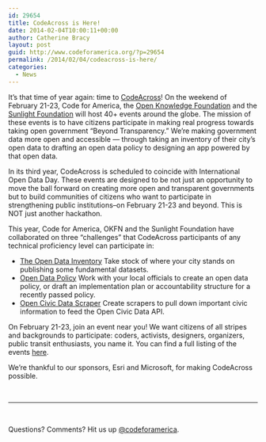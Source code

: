 ```yaml
---
id: 29654
title: CodeAcross is Here!
date: 2014-02-04T10:00:11+00:00
author: Catherine Bracy
layout: post
guid: http://www.codeforamerica.org/?p=29654
permalink: /2014/02/04/codeacross-is-here/
categories:
  - News
---
```

<p dir="ltr">
  It’s that time of year again: time to <a href="http://www.codeforamerica.org/codeacross-2014/">CodeAcross</a>! On the weekend of February 21-23, Code for America, the <a href="http://okfn.org/">Open Knowledge Foundation</a> and the <a href="http://sunlightfoundation.com/">Sunlight Foundation</a> will host 40+ events around the globe. The mission of these events is to have citizens participate in making real progress towards taking open government “Beyond Transparency.” We’re making government data more open and accessible &#8212; through taking an inventory of their city’s open data to drafting an open data policy to designing an app powered by that open data.
</p>

In its third year, CodeAcross is scheduled to coincide with International Open Data Day. These events are designed to be not just an opportunity to move the ball forward on creating more open and transparent governments but to build communities of citizens who want to participate in strengthening public institutions&#8211;on February 21-23 and beyond. This is NOT just another hackathon.

This year, Code for America, OKFN and the Sunlight Foundation have collaborated on three “challenges” that CodeAcross participants of any technical proficiency level can participate in:

  * [The Open Data Inventory](https://docs.google.com/document/d/1LFEwoVYWrTFM4gb9iKjMlI9n_MF7lDBeD7clsYGYbvo/edit?usp=sharing) Take stock of where your city stands on publishing some fundamental datasets.
  * [Open Data Policy](https://docs.google.com/document/d/1ZP_qNd6Zf_AmGff3yXT91vnUlOPkXLDb6zFFH75A5h8/edit?usp=sharing) Work with your local officials to create an open data policy, or draft an implementation plan or accountability structure for a recently passed policy.
  * [Open Civic Data Scraper](https://docs.google.com/document/d/1mf_7M4uiWYM0npdRpk1FxzcWBMh3jUwAIloOZCmao1k/edit?usp=sharing) Create scrapers to pull down important civic information to feed the Open Civic Data API.

On February 21-23, join an event near you! We want citizens of all stripes and backgrounds to participate: coders, activists, designers, organizers, public transit enthusiasts, you name it. You can find a full listing of the events [here](http://www.codeforamerica.org/codeacross-2014/).

We’re thankful to our sponsors, Esri and Microsoft, for making CodeAcross possible.

&nbsp;

* * *

&nbsp;

Questions? Comments? Hit us up <a href="http://twitter.com/codeforamerica" target="_blank">@codeforamerica</a>.